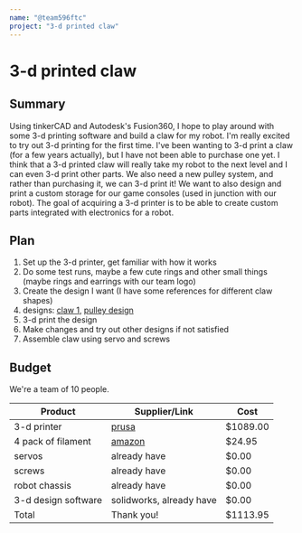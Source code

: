 ```yaml
---
name: "@team596ftc"
project: "3-d printed claw"
---
```


# 3-d printed claw

## Summary

Using tinkerCAD and Autodesk's Fusion360, I hope to play around with some 3-d printing software and build a claw for my robot. I'm really excited to try out 3-d printing for the first time.
I've been wanting to 3-d print a claw (for a few years actually), but I have not been able to purchase one yet. I think that a 3-d printed claw will really take my robot to the next level and I can even 3-d print other parts. We also need a new pulley system, and rather than purchasing it, we can 3-d print it! We want to also design and print a custom storage for our game consoles (used in junction with our robot). The goal of acquiring a 3-d printer is to be able to create custom parts integrated with electronics for a robot.

## Plan

1. Set up the 3-d printer, get familiar with how it works
2. Do some test runs, maybe a few cute rings and other small things (maybe rings and earrings with our team logo)
3. Create the design I want (I have some references for different claw shapes)
4. designs: [claw 1](https://www.google.com/url?sa=i&url=https%3A%2F%2Fsolidedge.siemens.com%2Fen%2Fresource%2Ftutorial%2F3d-cad-tutorial-robot-claw%2F&psig=AOvVaw1P7ZFkZIH9cBErjBeixrr_&ust=1673034323105000&source=images&cd=vfe&ved=0CA8QjRxqFwoTCJDq5d2YsfwCFQAAAAAdAAAAABAD), [pulley design](https://www.gobilda.com/3407-series-hub-mount-winch-pulley-dual-spool-112mm-circumference/)
5. 3-d print the design
6. Make changes and try out other designs if not satisfied
7. Assemble claw using servo and screws

## Budget

We're a team of 10 people.

| Product         | Supplier/Link                         | Cost   |
| --------------- | ------------------------------------- | ------ |
| 3-d printer   | [prusa](https://www.prusa3d.com/product/original-prusa-i3-mk3s-kit-enclosure-bundle/) | $1089.00 |
| 4 pack of filament | [amazon](https://www.amazon.com/Gizmo-Dorks-Filament-Printers-1-75mm/dp/B074W1XFRX/ref=d_bmx_dp_498cxron_sccl_4_1/138-2271719-5126418?pd_rd_w=rKkuA&content-id=amzn1.sym.7ee0b8bd-6e91-49e1-a580-2818f27014e3&pf_rd_p=7ee0b8bd-6e91-49e1-a580-2818f27014e3&pf_rd_r=ZZES271K4HFKK3Y1FJ47&pd_rd_wg=asZK4&pd_rd_r=f2fd4f56-76a9-4e4e-89b9-ea44ec27200d&pd_rd_i=B074W1XFRX&psc=1) | $24.95 |
| servos | already have | $0.00 |
| screws | already have | $0.00 |
| robot chassis | already have | $0.00 |
| 3-d design software | solidworks, already have | $0.00 |
| Total           |          Thank you!                  | $1113.95 |
